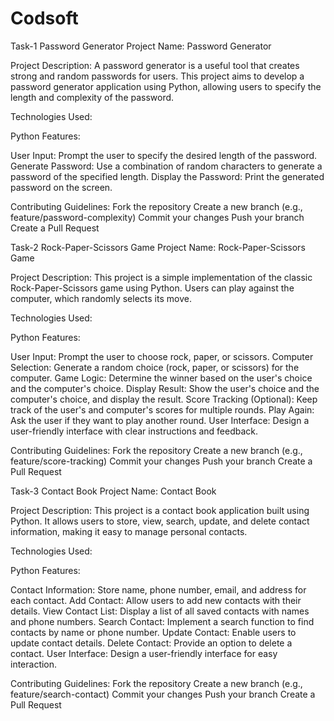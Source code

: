 # Codsoft
Task-1
Password Generator
Project Name: Password Generator

Project Description:
A password generator is a useful tool that creates strong and random passwords for users. This project aims to develop a password generator application using Python, allowing users to specify the length and complexity of the password.

Technologies Used:

Python
Features:

User Input: Prompt the user to specify the desired length of the password.
Generate Password: Use a combination of random characters to generate a password of the specified length.
Display the Password: Print the generated password on the screen.

Contributing Guidelines:
Fork the repository
Create a new branch (e.g., feature/password-complexity)
Commit your changes
Push your branch
Create a Pull Request

Task-2
Rock-Paper-Scissors Game
Project Name: Rock-Paper-Scissors Game

Project Description:
This project is a simple implementation of the classic Rock-Paper-Scissors game using Python. Users can play against the computer, which randomly selects its move.

Technologies Used:

Python
Features:

User Input: Prompt the user to choose rock, paper, or scissors.
Computer Selection: Generate a random choice (rock, paper, or scissors) for the computer.
Game Logic: Determine the winner based on the user's choice and the computer's choice.
Display Result: Show the user's choice and the computer's choice, and display the result.
Score Tracking (Optional): Keep track of the user's and computer's scores for multiple rounds.
Play Again: Ask the user if they want to play another round.
User Interface: Design a user-friendly interface with clear instructions and feedback.

Contributing Guidelines:
Fork the repository
Create a new branch (e.g., feature/score-tracking)
Commit your changes
Push your branch
Create a Pull Request


Task-3
 Contact Book
Project Name: Contact Book

Project Description:
This project is a contact book application built using Python. It allows users to store, view, search, update, and delete contact information, making it easy to manage personal contacts.

Technologies Used:

Python
Features:

Contact Information: Store name, phone number, email, and address for each contact.
Add Contact: Allow users to add new contacts with their details.
View Contact List: Display a list of all saved contacts with names and phone numbers.
Search Contact: Implement a search function to find contacts by name or phone number.
Update Contact: Enable users to update contact details.
Delete Contact: Provide an option to delete a contact.
User Interface: Design a user-friendly interface for easy interaction.

Contributing Guidelines:
Fork the repository
Create a new branch (e.g., feature/search-contact)
Commit your changes
Push your branch
Create a Pull Request
